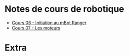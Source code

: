 # Notes de cours de robotique
- [Cours 06 - Initiation au mBot Ranger](1SX_cours_06/readme.md)
- [Cours 07 - Les moteurs](1SX_cours_07/readme.md)

# Extra
